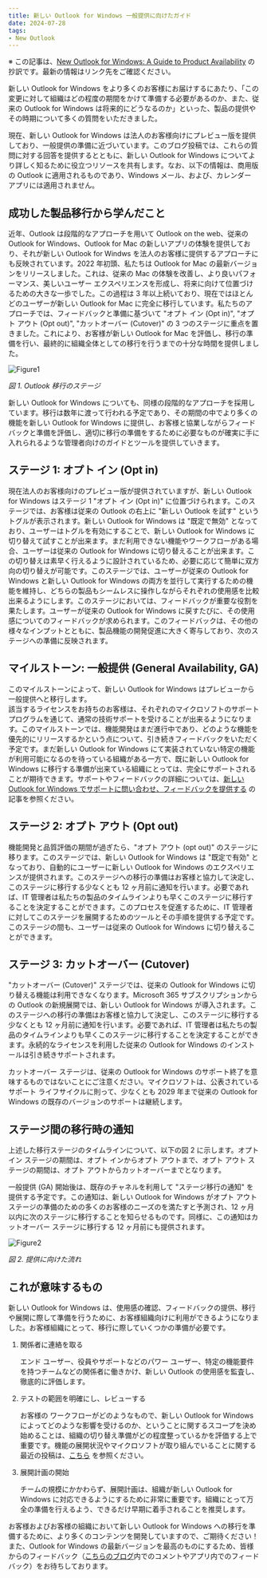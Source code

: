 ```yaml
---
title: 新しい Outlook for Windows 一般提供に向けたガイド
date: 2024-07-28
tags: 
- New Outlook
---
```


※ この記事は、[New Outlook for Windows: A Guide to Product Availability](https://techcommunity.microsoft.com/t5/outlook-blog/new-outlook-for-windows-a-guide-to-product-availability/ba-p/4078895) の抄訳です。最新の情報はリンク先をご確認ください。  

新しい Outlook for Windows をより多くのお客様にお届けするにあたり、「この変更に対して組織はどの程度の期間をかけて準備する必要があるのか、また、従来の Outlook for Windows は将来的にどうなるのか」といった、製品の提供やその時期について多くの質問をいただきました。  

現在、新しい Outlook for Windows は法人のお客様向けにプレビュー版を提供しており、一般提供の準備に近づいています。このブログ投稿では、これらの質問に対する回答を提供するとともに、新しい Outlook for Windows についてより詳しく知るために役立つリソースを共有します。なお、以下の情報は、商用版の Outlook に適用されるものであり、Windows メール、および、カレンダー アプリには適用されません。

## 成功した製品移行から学んだこと

近年、Outlook は段階的なアプローチを用いて Outlook on the web、従来の Outlook for Windows、Outlook for Mac の新しいアプリの体験を提供しており、それが新しい Outlook for Windws を法人のお客様に提供するアプローチにも反映されています。2022 年初頭、私たちは Outlook for Mac の最新バージョンをリリースしました。これは、従来の Mac の体験を改善し、より良いパフォーマンス、美しいユーザー エクスペリエンスを形成し、将来に向けて位置づけるための大きな一歩でした。この過程は 3 年以上続いており、現在ではほとんどのユーザーが新しい Outlook for Mac に完全に移行しています。私たちのアプローチでは、フィードバックと準備に基づいて "オプト イン (Opt in)", "オプト アウト (Opt out)", "カットオーバー (Cutover)" の 3 つのステージに重点を置きました。これにより、お客様が新しい Outlook for Mac を評価し、移行の準備を行い、最終的に組織全体としての移行を行うまでの十分な時間を提供しました。  

![Figure1](figure1.png)

*図 1. Outlook 移行のステージ*  

新しい Outlook for Windows についても、同様の段階的なアプローチを採用しています。移行は数年に渡って行われる予定であり、その期間の中でより多くの機能を新しい Outlook for Windows に提供し、お客様と協業しながらフィードバックと準備を評価し、適切に移行の準備をするために必要なものが確実に手に入れられるような管理者向けのガイドとツールを提供していきます。

## ステージ 1: オプト イン (Opt in)

現在法人のお客様向けのプレビュー版が提供されていますが、新しい Outlook for Windows はステージ 1 "オプト イン (Opt in)" に位置づけられます。このステージでは、お客様は従来の Outlook の右上に "新しい Outlook を試す" というトグルが表示されます。新しい Outlook for Windows は "既定で無効" となっており、ユーザーはトグルを有効にすることで、新しい Outlook for Windows に切り替えて試すことが出来ます。まだ利用できない機能やワークフローがある場合、ユーザーは従来の Outlook for Windows に切り替えることが出来ます。この切り替えは素早く行えるように設計されているため、必要に応じて簡単に双方向の切り替えが可能です。このステージでは、ユーザーが従来の Outlook for Windows と新しい Outlook for Windows の両方を並行して実行するための機能を維持し、どちらの製品もシームレスに操作しながらそれぞれの使用感を比較出来るようにします。このステージにおいては、フィードバックが重要な役割を果たします。ユーザーが従来の Outlook for Windows に戻すたびに、その使用感についてのフィードバックが求められます。このフィードバックは、その他の様々なインプットとともに、製品機能の開発促進に大きく寄与しており、次のステージへの準備に反映されます。  

## マイルストーン: 一般提供 (General Availability, GA)

このマイルストーンによって、新しい Outlook for Windows はプレビューから一般提供へと移行します。  
該当するライセンスをお持ちのお客様は、それぞれのマイクロソフトのサポート プログラムを通じて、通常の技術サポートを受けることが出来るようになります。このマイルストーンでは、機能開発はまだ進行中であり、どのような機能を優先的にリリースするかという点について、引き続きフィードバックをいただく予定です。まだ新しい Outlook for Windows にて実装されていない特定の機能が利用可能になるのを待っている組織がある一方で、既に新しい Outlook for Windows に移行する準備が出来ている組織にとっては、完全にサポートされることが期待できます。サポートやフィードバックの詳細については、[新しい Outlook for Windows でサポートに問い合わせ、フィードバックを提供する](https://support.microsoft.com/ja-jp/office/contact-support-and-provide-feedback-in-new-outlook-for-windows-4a4bcc80-c71e-4e44-97c1-d0e62452ef4a) の記事を参照ください。  

## ステージ 2: オプト アウト (Opt out)

機能開発と品質評価の期間が過ぎたら、"オプト アウト (opt out)" のステージに移ります。このステージでは、新しい Outlook for Windows は "既定で有効" となっており、自動的にユーザーに新しい Outlook for Windows のエクスペリエンスが提供されます。このステージへの移行の準備はお客様と協力して決定し、このステージに移行する少なくとも 12 ヶ月前に通知を行います。必要であれば、IT 管理者は私たちの製品のタイムラインよりも早くこのステージに移行することを決定することができます。このプロセスを促進するために、IT 管理者に対してこのステージを展開するためのツールとその手順を提供する予定です。このステージの間も、ユーザーは従来の Outlook for Windows に切り替えることができます。

## ステージ 3: カットオーバー (Cutover)

"カットオーバー (Cutover)" ステージでは、従来の Outlook for Windows に切り替える機能は利用できなくなります。Microsoft 365 サブスクリプションからの Outlook の新規展開では、新しい Outlook for Windows が導入されます。このステージへの移行の準備はお客様と協力して決定し、このステージに移行する少なくとも 12 ヶ月前に通知を行います。必要であれば、IT 管理者は私たちの製品のタイムラインよりも早くこのステージに移行することを決定することができます。永続的なライセンスを利用した従来の Outlook for Windows のインストールは引き続きサポートされます。  

カットオーバー ステージは、従来の Outlook for Windows のサポート終了を意味するものではないことにご注意ください。マイクロソフトは、公表されているサポート ライフサイクルに則って、少なくとも 2029 年まで従来の Outlook for Windows の既存のバージョンのサポートは継続します。  

## ステージ間の移行時の通知

上述した移行ステージのタイムラインについて、以下の図 2 に示します。オプト イン ステージの期間は、オプト インからオプト アウトまで、オプト アウト ステージの期間は、オプト アウトからカットオーバーまでとなります。  

一般提供 (GA) 開始後は、既存のチャネルを利用して "ステージ移行の通知" を提供する予定です。この通知は、新しい Outlook for Windows がオプト アウト ステージの準備のための多くのお客様のニーズのを満たすと予測され、12 ヶ月以内に次のステージに移行することを知らせるものです。同様に、この通知はカットオーバー ステージに移行する 12 ヶ月前にも提供されます。  

![Figure2](figure2.png)

*図 2. 提供に向けた流れ*  

## これが意味するもの

新しい Outlook for Windows は、使用感の確認、フィードバックの提供、移行や展開に際して準備を行うために、お客様組織向けに利用ができるようになりました。お客様組織にとって、移行に際していくつかの準備が必要です。

1. 関係者に連絡を取る  
     
   エンド ユーザー、役員やサポートなどのパワー ユーザー、特定の機能要件を持つチームなどの関係者に働きかけ、新しい Outlook の使用感を監査し、徹底的に評価します。

2. テストの範囲を明確にし、レビューする  
     
   お客様の ワークフローがどのようなもので、新しい Outlook for Windows によってどのような影響を受けるのか、ということに関するスコープを決め始めることは、組織の切り替え準備がどの程度整っているかを評価する上で重要です。機能の展開状況やマイクロソフトが取り組んでいることに関する最近の投稿は、[こちら](https://techcommunity.microsoft.com/t5/outlook-blog/things-to-look-forward-to-in-the-new-outlook-for-windows/ba-p/3975602) を参照ください。

3. 展開計画の開始
   
   チームの規模にかかわらず、展開計画は、組織が新しい Outlook for Windows に対応できるようにするために非常に重要です。組織にとって万全の準備を行えるよう、できるだけ早期に着手されることを推奨します。  
 
お客様およびお客様の組織において新しい Outlook for Windows への移行を準備するために、より多くのコンテンツを開発していますので、ご期待ください！また、Outlook for Windows の最新バージョンを最高のものにするため、皆様からのフィードバック（[こちらのブログ](https://techcommunity.microsoft.com/t5/outlook-blog/new-outlook-for-windows-a-guide-to-product-availability/ba-p/4078895)内でのコメントやアプリ内でのフィードバック）をお待ちしております。  
